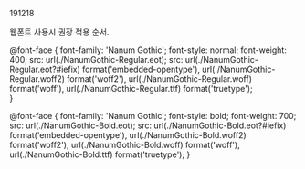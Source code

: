 191218

웹폰트 사용시 권장 적용 순서.

@font-face {
  font-family: 'Nanum Gothic';
  font-style: normal;
  font-weight: 400;
  src:  url(./NanumGothic-Regular.eot);
  src:  url(./NanumGothic-Regular.eot?#iefix) format('embedded-opentype'),
        url(./NanumGothic-Regular.woff2) format('woff2'),
        url(./NanumGothic-Regular.woff) format('woff'),
        url(./NanumGothic-Regular.ttf) format('truetype');        
}

@font-face {
  font-family: 'Nanum Gothic';
  font-style: bold;
  font-weight: 700;
  src:  url(./NanumGothic-Bold.eot);
  src:  url(./NanumGothic-Bold.eot?#iefix) format('embedded-opentype'),
        url(./NanumGothic-Bold.woff2) format('woff2'),
        url(./NanumGothic-Bold.woff) format('woff'),
        url(./NanumGothic-Bold.ttf) format('truetype');
}